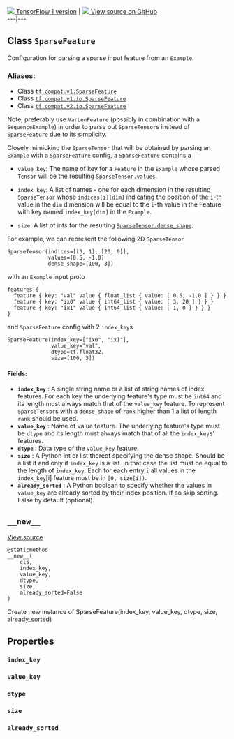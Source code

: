 [ ![](https://tensorflow.google.cn/images/tf_logo_32px.png) TensorFlow 1
version](/versions/r1.15/api_docs/python/tf/io/SparseFeature) |  [
![](https://tensorflow.google.cn/images/GitHub-Mark-32px.png) View source on
GitHub
](https://github.com/tensorflow/tensorflow/blob/r2.0/tensorflow/python/ops/parsing_ops.py#L61-L132)  
---|---  
  
## Class `SparseFeature`

Configuration for parsing a sparse input feature from an `Example`.

### Aliases:

  * Class [`tf.compat.v1.SparseFeature`](/api_docs/python/tf/io/SparseFeature)
  * Class [`tf.compat.v1.io.SparseFeature`](/api_docs/python/tf/io/SparseFeature)
  * Class [`tf.compat.v2.io.SparseFeature`](/api_docs/python/tf/io/SparseFeature)

Note, preferably use `VarLenFeature` (possibly in combination with a
`SequenceExample`) in order to parse out `SparseTensor`s instead of
`SparseFeature` due to its simplicity.

Closely mimicking the `SparseTensor` that will be obtained by parsing an
`Example` with a `SparseFeature` config, a `SparseFeature` contains a

  * `value_key`: The name of key for a `Feature` in the `Example` whose parsed `Tensor` will be the resulting [`SparseTensor.values`](https://tensorflow.google.cn/api_docs/python/tf/sparse/SparseTensor#values).

  * `index_key`: A list of names - one for each dimension in the resulting `SparseTensor` whose `indices[i][dim]` indicating the position of the `i`-th value in the `dim` dimension will be equal to the `i`-th value in the Feature with key named `index_key[dim]` in the `Example`.

  * `size`: A list of ints for the resulting [`SparseTensor.dense_shape`](https://tensorflow.google.cn/api_docs/python/tf/sparse/SparseTensor#dense_shape).

For example, we can represent the following 2D `SparseTensor`

    
    
    SparseTensor(indices=[[3, 1], [20, 0]],
                 values=[0.5, -1.0]
                 dense_shape=[100, 3])
    

with an `Example` input proto

    
    
    features {
      feature { key: "val" value { float_list { value: [ 0.5, -1.0 ] } } }
      feature { key: "ix0" value { int64_list { value: [ 3, 20 ] } } }
      feature { key: "ix1" value { int64_list { value: [ 1, 0 ] } } }
    }
    

and `SparseFeature` config with 2 `index_key`s

    
    
    SparseFeature(index_key=["ix0", "ix1"],
                  value_key="val",
                  dtype=tf.float32,
                  size=[100, 3])
    

#### Fields:

  * **`index_key`** : A single string name or a list of string names of index features. For each key the underlying feature's type must be `int64` and its length must always match that of the `value_key` feature. To represent `SparseTensor`s with a `dense_shape` of `rank` higher than 1 a list of length `rank` should be used.
  * **`value_key`** : Name of value feature. The underlying feature's type must be `dtype` and its length must always match that of all the `index_key`s' features.
  * **`dtype`** : Data type of the `value_key` feature.
  * **`size`** : A Python int or list thereof specifying the dense shape. Should be a list if and only if `index_key` is a list. In that case the list must be equal to the length of `index_key`. Each for each entry `i` all values in the `index_key`[i] feature must be in `[0, size[i])`.
  * **`already_sorted`** : A Python boolean to specify whether the values in `value_key` are already sorted by their index position. If so skip sorting. False by default (optional).

## `__new__`

[View
source](https://github.com/tensorflow/tensorflow/blob/r2.0/tensorflow/python/ops/parsing_ops.py#L130-L132)

    
    
    @staticmethod
    __new__(
        cls,
        index_key,
        value_key,
        dtype,
        size,
        already_sorted=False
    )
    

Create new instance of SparseFeature(index_key, value_key, dtype, size,
already_sorted)

## Properties

### `index_key`

### `value_key`

### `dtype`

### `size`

### `already_sorted`

